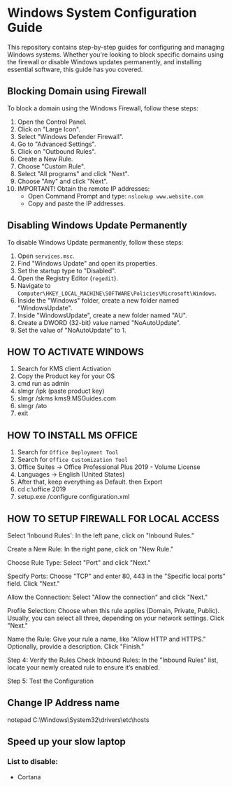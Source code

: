 # Windows System Configuration Guide

This repository contains step-by-step guides for configuring and managing Windows systems. Whether you're looking to block specific domains using the firewall or disable Windows updates permanently, and installing essential software, this guide has you covered.

## Blocking Domain using Firewall

To block a domain using the Windows Firewall, follow these steps:

1. Open the Control Panel.
2. Click on "Large Icon".
3. Select "Windows Defender Firewall".
4. Go to "Advanced Settings".
5. Click on "Outbound Rules".
6. Create a New Rule.
7. Choose "Custom Rule".
8. Select "All programs" and click "Next".
9. Choose "Any" and click "Next".
10. IMPORTANT! Obtain the remote IP addresses:
    - Open Command Prompt and type: `nslookup www.website.com`
    - Copy and paste the IP addresses.

## Disabling Windows Update Permanently

To disable Windows Update permanently, follow these steps:

1. Open `services.msc`.
2. Find "Windows Update" and open its properties.
3. Set the startup type to "Disabled".
4. Open the Registry Editor (`regedit`).
5. Navigate to `Computer\HKEY_LOCAL_MACHINE\SOFTWARE\Policies\Microsoft\Windows`.
6. Inside the "Windows" folder, create a new folder named "WindowsUpdate".
7. Inside "WindowsUpdate", create a new folder named "AU".
8. Create a DWORD (32-bit) value named "NoAutoUpdate".
9. Set the value of "NoAutoUpdate" to 1.


## HOW TO ACTIVATE WINDOWS

1. Search for KMS client Activation
2. Copy the Product key for your OS
3. cmd run as admin
4. slmgr /ipk (paste product key)
5. slmgr /skms kms9.MSGuides.com
6. slmgr /ato
7. exit


## HOW TO INSTALL MS OFFICE

1. Search for `Office Deployment Tool`
2. Search for `Office Customization Tool`
3. Office Suites -> Office Professional Plus 2019 - Volume License
4. Languages -> English (United States)
5. After that, keep everything as Default. then Export
6. cd c:\office 2019
7. setup.exe /configure configuration.xml

## HOW TO SETUP FIREWALL FOR LOCAL ACCESS

Select 'Inbound Rules':
In the left pane, click on "Inbound Rules."

Create a New Rule:
In the right pane, click on "New Rule."

Choose Rule Type:
Select "Port" and click "Next."

Specify Ports:
Choose "TCP" and enter 80, 443 in the "Specific local ports" field.
Click "Next."

Allow the Connection:
Select "Allow the connection" and click "Next."

Profile Selection:
Choose when this rule applies (Domain, Private, Public). Usually, you can select all three, depending on your network settings.
Click "Next."

Name the Rule:
Give your rule a name, like "Allow HTTP and HTTPS."
Optionally, provide a description.
Click "Finish."

Step 4: Verify the Rules
Check Inbound Rules:
In the "Inbound Rules" list, locate your newly created rule to ensure it’s enabled.

Step 5: Test the Configuration

## Change IP Address name

notepad C:\Windows\System32\drivers\etc\hosts

## Speed up your slow laptop

### List to disable: 
- Cortana

